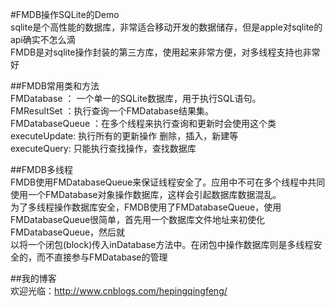 
#FMDB操作SQLite的Demo  
sqlite是个高性能的数据库，非常适合移动开发的数据储存，但是apple对sqlite的api确实不怎么滴  
FMDB是对sqlite操作封装的第三方库，使用起来非常方便，对多线程支持也非常好  

##FMDB常用类和方法  
FMDatabase ： 一个单一的SQLite数据库，用于执行SQL语句。  
FMResultSet ：执行查询一个FMDatabase结果集。  
FMDatabaseQueue ：在多个线程来执行查询和更新时会使用这个类  
executeUpdate:  执行所有的更新操作  删除，插入，新建等  
executeQuery:   只能执行查找操作，查找数据库

##FMDB多线程  
FMDB使用FMDatabaseQueue来保证线程安全了。应用中不可在多个线程中共同使用一个FMDatabase对象操作数据库，这样会引起数据库数据混乱。  
为了多线程操作数据库安全，FMDB使用了FMDatabaseQueue，使用FMDatabaseQueue很简单，首先用一个数据库文件地址来初使化FMDatabaseQueue，然后就  
以将一个闭包(block)传入inDatabase方法中。在闭包中操作数据库则是多线程安全的，而不直接参与FMDatabase的管理  

##我的博客   
欢迎光临：http://www.cnblogs.com/hepingqingfeng/
